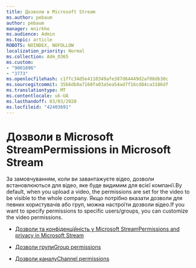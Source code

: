 ```yaml
---
title: Дозволи в Microsoft Stream
ms.author: pebaum
author: pebaum
manager: mnirkhe
ms.audience: Admin
ms.topic: article
ROBOTS: NOINDEX, NOFOLLOW
localization_priority: Normal
ms.collection: Adm_O365
ms.custom:
- "9001696"
- "3773"
ms.openlocfilehash: c1ffc34d5e4110349afe387d64449d2af08db30c
ms.sourcegitcommit: 35b6db0a7160fa03a5ea54ad7f16cd84ca3186df
ms.translationtype: MT
ms.contentlocale: uk-UA
ms.lasthandoff: 03/03/2020
ms.locfileid: "42403691"
---
```

# <a name="permissions-in-microsoft-stream"></a><span data-ttu-id="b6051-102">Дозволи в Microsoft Stream</span><span class="sxs-lookup"><span data-stu-id="b6051-102">Permissions in Microsoft Stream</span></span>

<span data-ttu-id="b6051-103">За замовчуванням, коли ви завантажуєте відео, дозволи встановлюються для відео, яке буде видимим для всієї компанії.</span><span class="sxs-lookup"><span data-stu-id="b6051-103">By default, when you upload a video, the permissions are set for the video to be visible to the whole company.</span></span> <span data-ttu-id="b6051-104">Якщо потрібно вказати дозволи для певних користувачів або груп, можна настроїти дозволи відео.</span><span class="sxs-lookup"><span data-stu-id="b6051-104">If you want to specify permissions to specific users/groups, you can customize the video permissions.</span></span>

- [<span data-ttu-id="b6051-105">Дозволи та конфіденційність у Microsoft Stream</span><span class="sxs-lookup"><span data-stu-id="b6051-105">Permissions and privacy in Microsoft Stream</span></span>](https://docs.microsoft.com/stream/portal-permissions)

- [<span data-ttu-id="b6051-106">Дозволи групи</span><span class="sxs-lookup"><span data-stu-id="b6051-106">Group permissions</span></span>](https://docs.microsoft.com/stream/portal-permissions#group-permissions)

- [<span data-ttu-id="b6051-107">Дозволи каналу</span><span class="sxs-lookup"><span data-stu-id="b6051-107">Channel permissions</span></span>](https://docs.microsoft.com/stream/portal-permissions#channel-permissions)